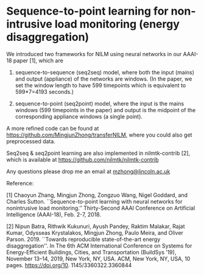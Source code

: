 # Sequence-to-point learning for non-intrusive load monitoring (energy disaggregation)

We introduced two frameworks for NILM using neural networks in our AAAI-18 paper [1], which are

1. sequence-to-sequence (seq2seq) model, where both the input (mains) and output (appliance) of the networks are windows. (In the paper, we set the window length to have 599 timepoints which is equivalent to 599*7=4193 seconds.)

2. sequence-to-point (seq2point) model, where the input is the mains windows (599 timepoints in the paper) and output is the midpoint of the corresponding appliance windows (a single point).

A more refined code can be found at https://github.com/MingjunZhong/transferNILM, where you could also get preprocessed data.

Seq2seq & seq2point learning are also implemented in nilmtk-contrib [2], which is available at https://github.com/nilmtk/nilmtk-contrib

Any questions please drop me an email at mzhong@lincoln.ac.uk

Reference:

[1] Chaoyun Zhang, Mingjun Zhong, Zongzuo Wang, Nigel Goddard, and Charles Sutton. ``Sequence-to-point learning with neural networks for nonintrusive load monitoring.’’ Thirty-Second AAAI Conference on Artificial Intelligence (AAAI-18), Feb. 2-7, 2018.

[2] Nipun Batra, Rithwik Kukunuri, Ayush Pandey, Raktim Malakar, Rajat Kumar, Odysseas Krystalakos, Mingjun Zhong, Paulo Meira, and Oliver
Parson. 2019. ``Towards reproducible state-of-the-art energy disaggregation''. In The 6th ACM International Conference on Systems for Energy-Efficient Buildings, Cities, and Transportation (BuildSys ’19), November 13–14, 2019, New York, NY, USA. ACM, New York, NY, USA, 10 pages. https://doi.org/10. 1145/3360322.3360844
